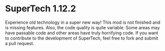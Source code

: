 # SuperTech 1.12.2

Experience old technology in a super new way! This mod is not finished and is missing features.
Also, the code quality is quite variable. Some areas may have passable code and other areas have truly horrifying code.
If you want to contribute to the development of SuperTech, feel free to fork and submit a pull request.
